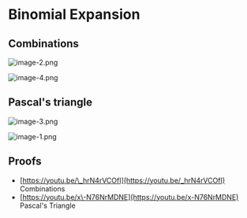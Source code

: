 # Binomial Expansion

## Combinations

![image-2.png](image/image-2.png)

![image-4.png](image/image-4.png)

## Pascal's triangle

![image-3.png](image/image-3.png)

![image-1.png](image/image-1.png)

## Proofs

- [https://youtu.be/\_hrN4rVCOfI](https://youtu.be/_hrN4rVCOfI)
    Combinations
- [https://youtu.be/x\-N76NrMDNE](https://youtu.be/x-N76NrMDNE)
    Pascal's Triangle
